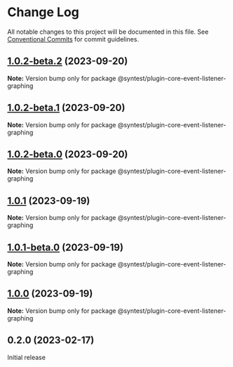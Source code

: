 # Change Log

All notable changes to this project will be documented in this file.
See [Conventional Commits](https://conventionalcommits.org) for commit guidelines.

## [1.0.2-beta.2](https://github.com/syntest-framework/syntest-core/compare/@syntest/plugin-core-event-listener-graphing@1.0.2-beta.1...@syntest/plugin-core-event-listener-graphing@1.0.2-beta.2) (2023-09-20)

**Note:** Version bump only for package @syntest/plugin-core-event-listener-graphing

## [1.0.2-beta.1](https://github.com/syntest-framework/syntest-core/compare/@syntest/plugin-core-event-listener-graphing@1.0.2-beta.0...@syntest/plugin-core-event-listener-graphing@1.0.2-beta.1) (2023-09-20)

**Note:** Version bump only for package @syntest/plugin-core-event-listener-graphing

## [1.0.2-beta.0](https://github.com/syntest-framework/syntest-core/compare/@syntest/plugin-core-event-listener-graphing@1.0.1...@syntest/plugin-core-event-listener-graphing@1.0.2-beta.0) (2023-09-20)

**Note:** Version bump only for package @syntest/plugin-core-event-listener-graphing

## [1.0.1](https://github.com/syntest-framework/syntest-core/compare/@syntest/plugin-core-event-listener-graphing@1.0.1-beta.0...@syntest/plugin-core-event-listener-graphing@1.0.1) (2023-09-19)

**Note:** Version bump only for package @syntest/plugin-core-event-listener-graphing

## [1.0.1-beta.0](https://github.com/syntest-framework/syntest-core/compare/@syntest/plugin-core-event-listener-graphing@1.0.0-beta.27...@syntest/plugin-core-event-listener-graphing@1.0.1-beta.0) (2023-09-19)

**Note:** Version bump only for package @syntest/plugin-core-event-listener-graphing

## [1.0.0](https://github.com/syntest-framework/syntest-core/compare/@syntest/plugin-core-event-listener-graphing@1.0.0-beta.27...@syntest/plugin-core-event-listener-graphing@1.0.0) (2023-09-19)

**Note:** Version bump only for package @syntest/plugin-core-event-listener-graphing

## 0.2.0 (2023-02-17)

Initial release
